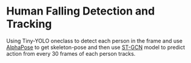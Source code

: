 <h1> Human Falling Detection and Tracking </h1>

Using Tiny-YOLO oneclass to detect each person in the frame and use 
[AlphaPose](https://github.com/MVIG-SJTU/AlphaPose) to get skeleton-pose and then use
[ST-GCN](https://github.com/yysijie/st-gcn) model to predict action from every 30 frames 
of each person tracks.



